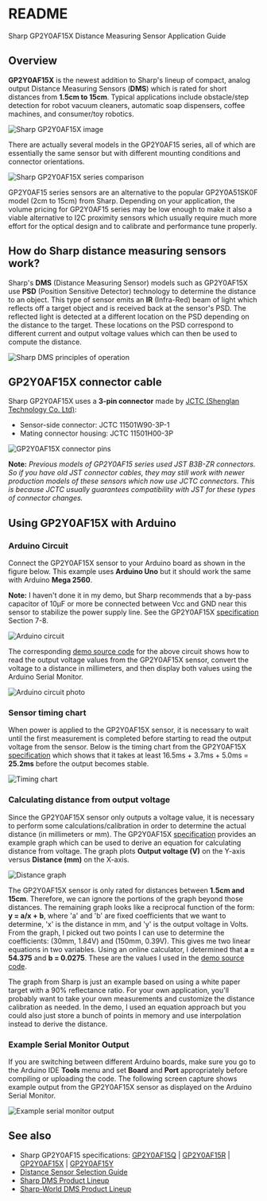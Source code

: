 # README
Sharp GP2Y0AF15X Distance Measuring Sensor Application Guide

## Overview
**GP2Y0AF15X** is the newest addition to Sharp's lineup of compact, analog output Distance Measuring Sensors (**DMS**) which is rated for short distances from **1.5cm to 15cm**. Typical applications include obstacle/step detection for robot vacuum cleaners, automatic soap dispensers, coffee machines, and consumer/toy robotics.

![Sharp GP2Y0AF15X image](https://github.com/sharpsensoruser/sharp-sensor-demos/blob/master/images/sharp_gp2y0af15x_img.png)

There are actually several models in the GP2Y0AF15 series, all of which are essentially the same sensor but with different mounting conditions and connector orientations. 

![Sharp GP2Y0AF15X series comparison](https://github.com/sharpsensoruser/sharp-sensor-demos/blob/master/images/sharp_gp2y0af15x_series_compare.png)

GP2Y0AF15 series sensors are an alternative to the popular GP2Y0A51SK0F model (2cm to 15cm) from Sharp. Depending on your application, the volume pricing for GP2Y0AF15 series may be low enough to make it also a viable alternative to I2C proximity sensors which usually require much more effort for the optical design and to calibrate and performance tune properly.

## How do Sharp distance measuring sensors work?

Sharp's **DMS** (Distance Measuring Sensor) models such as GP2Y0AF15X use **PSD** (Position Sensitive Detector) technology to determine the distance to an object. This type of sensor emits an **IR** (Infra-Red) beam of light which reflects off a target object and is received back at the sensor's PSD. The reflected light is detected at a different location on the PSD depending on the distance to the target. These locations on the PSD correspond to different current and output voltage values which can then be used to compute the distance.

![Sharp DMS principles of operation](https://github.com/sharpsensoruser/sharp-sensor-demos/blob/master/images/sharp_gp2y0af15x_principles.png)

## GP2Y0AF15X connector cable

Sharp GP2Y0AF15X uses a **3-pin connector** made by [JCTC (Shenglan Technology Co. Ltd)](http://www.jctc.com.cn/):

* Sensor-side connector: JCTC 11501W90-3P-1
* Mating connector housing: JCTC 11501H00-3P

![GP2Y0AF15X connector pins](https://github.com/sharpsensoruser/sharp-sensor-demos/blob/master/images/sharp_gp2y0af15x_connectorpins.png)

**Note:** _Previous models of GP2Y0AF15 series used JST B3B-ZR connectors. So if you have old JST connector cables, they may still work with newer production models of these sensors which now use JCTC connectors. This is because JCTC usually guarantees compatibility with JST for these types of connector changes._
 
## Using GP2Y0AF15X with Arduino

### Arduino Circuit

Connect the GP2Y0AF15X sensor to your Arduino board as shown in the figure below. This example uses **Arduino Uno** but it should work the same with Arduino **Mega 2560**.

**Note:** I haven't done it in my demo, but Sharp recommends that a by-pass capacitor of 10μF or more be connected between Vcc and GND near this sensor to stabilize the power supply line. See the GP2Y0AF15X [specification](http://www.socle-tech.com.tw/doc/IC%20Channel%20Product/SHARP_GP2Y0AF15X.pdf) Section 7-8.

![Arduino circuit](https://github.com/sharpsensoruser/sharp-sensor-demos/blob/master/images/sharp_gp2y0af15x_circuit.png)

The corresponding [demo source code](https://github.com/sharpsensoruser/sharp-sensor-demos/blob/master/sharp_gp2y0af15x_demo/sharp_gp2y0af15x_demo.ino) for the above circuit shows how to read the output voltage values from the GP2Y0AF15X sensor, convert the voltage to a distance in millimeters, and then display both values using the Arduino Serial Monitor.

![Arduino circuit photo](https://github.com/sharpsensoruser/sharp-sensor-demos/blob/master/images/sharp_gp2y0af15x_circuitphoto.png)

### Sensor timing chart

When power is applied to the GP2Y0AF15X sensor, it is necessary to wait until the first measurement is completed before starting to read the output voltage from the sensor. Below is the timing chart from the GP2Y0AF15X [specification](http://www.socle-tech.com.tw/doc/IC%20Channel%20Product/SHARP_GP2Y0AF15X.pdf) which shows that it takes at least 16.5ms + 3.7ms + 5.0ms = **25.2ms** before the output becomes stable.

![Timing chart](https://github.com/sharpsensoruser/sharp-sensor-demos/blob/master/images/sharp_gp2y0af15x_timing.png)

### Calculating distance from output voltage

Since the GP2Y0AF15X sensor only outputs a voltage value, it is necessary to perform some calculations/calibration in order to determine the actual distance (in millimeters or mm). The GP2Y0AF15X [specification](http://www.socle-tech.com.tw/doc/IC%20Channel%20Product/SHARP_GP2Y0AF15X.pdf) provides an example graph which can be used to derive an equation for calculating distance from voltage. The graph plots **Output voltage (V)** on the Y-axis versus **Distance (mm)** on the X-axis.

![Distance graph](https://github.com/sharpsensoruser/sharp-sensor-demos/blob/master/images/sharp_gp2y0af15x_graph.png)

The GP2Y0AF15X sensor is only rated for distances between **1.5cm and 15cm**. Therefore, we can ignore the portions of the graph beyond those distances. The remaining graph looks like a reciprocal function of the form: **y = a/x + b**, where 'a' and 'b' are fixed coefficients that we want to determine, 'x' is the distance in mm, and 'y' is the output voltage in Volts. From the graph, I picked out two points I can use to determine the coefficients: (30mm, 1.84V) and (150mm, 0.39V). This gives me two linear equations in two variables. Using an online calculator, I determined that **a = 54.375** and **b = 0.0275**. These are the values I used in the [demo source code](https://github.com/sharpsensoruser/sharp-sensor-demos/blob/master/sharp_gp2y0af15x_demo/sharp_gp2y0af15x_demo.ino).

The graph from Sharp is just an example based on using a white paper target with a 90% reflectance ratio. For your own application, you'll probably want to take your own measurements and customize the distance calibration as needed. In the demo, I used an equation approach but you could also just store a bunch of points in memory and use interpolation instead to derive the distance.

### Example Serial Monitor Output

If you are switching between different Arduino boards, make sure you go to the Arduino IDE **Tools** menu and set **Board** and **Port** appropriately before compiling or uploading the code. The following screen capture shows example output from the GP2Y0AF15X sensor as displayed on the Arduino Serial Monitor.

![Example serial monitor output](https://github.com/sharpsensoruser/sharp-sensor-demos/blob/master/images/sharp_gp2y0af15x_monitor.png)

## See also
* Sharp GP2Y0AF15 specifications: [GP2Y0AF15Q](http://www.socle-tech.com.tw/doc/IC%20Channel%20Product/SHARP_GP2Y0AF15Q.pdf) | [GP2Y0AF15R](http://www.socle-tech.com.tw/doc/IC%20Channel%20Product/SHARP_GP2Y0AF15R.pdf) | [GP2Y0AF15X](http://www.socle-tech.com.tw/doc/IC%20Channel%20Product/SHARP_GP2Y0AF15X.pdf) | [GP2Y0AF15Y](http://www.socle-tech.com.tw/doc/IC%20Channel%20Product/SHARP_GP2Y0AF15Y.pdf)
* [Distance Sensor Selection Guide](https://github.com/sharpsensoruser/sharp-sensor-demos/blob/master/docs/Distance%20Sensor%20Selection.pdf)
* [Sharp DMS Product Lineup](http://www.socle-tech.com.tw/SHARP_sensor_Distance%20Measuring%20Sensor.php)
* [Sharp-World DMS Product Lineup](http://www.sharp-world.com/products/device/lineup/selection/opto/haca/diagram.html)
